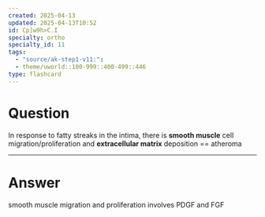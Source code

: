 ```yaml
---
created: 2025-04-13
updated: 2025-04-13T10:52
id: Cp]w9h>C.I
specialty: ortho
specialty_id: 11
tags:
  - "source/ak-step1-v11:": 
  - theme/uworld::100-999::400-499::446
type: flashcard
---
```


# Question
In response to fatty streaks in the intima, there is **smooth muscle** cell migration/proliferation and **extracellular matrix** deposition == atheroma

---

# Answer
smooth muscle migration and proliferation involves PDGF and FGF